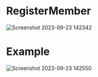 # RegisterMember
![Screenshot 2023-09-23 142342](https://github.com/KritSrilerk/RegisterMember/assets/144192522/c8e37796-d07d-4a9e-a1b1-106021b4bdeb)
# Example
![Screenshot 2023-09-23 142550](https://github.com/KritSrilerk/RegisterMember/assets/144192522/0154e929-2c4a-4e8c-a053-b40100e6e0b7)

